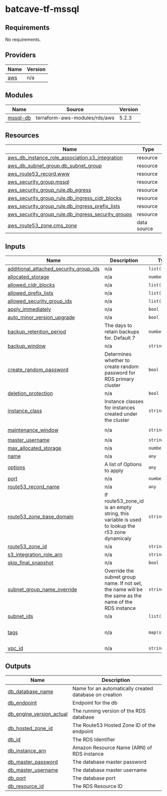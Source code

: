 # batcave-tf-mssql

<!-- BEGINNING OF PRE-COMMIT-TERRAFORM DOCS HOOK -->
## Requirements

No requirements.

## Providers

| Name | Version |
|------|---------|
| <a name="provider_aws"></a> [aws](#provider\_aws) | n/a |

## Modules

| Name | Source | Version |
|------|--------|---------|
| <a name="module_mssql-db"></a> [mssql-db](#module\_mssql-db) | terraform-aws-modules/rds/aws | 5.2.3 |

## Resources

| Name | Type |
|------|------|
| [aws_db_instance_role_association.s3_integration](https://registry.terraform.io/providers/hashicorp/aws/latest/docs/resources/db_instance_role_association) | resource |
| [aws_db_subnet_group.db_subnet_group](https://registry.terraform.io/providers/hashicorp/aws/latest/docs/resources/db_subnet_group) | resource |
| [aws_route53_record.www](https://registry.terraform.io/providers/hashicorp/aws/latest/docs/resources/route53_record) | resource |
| [aws_security_group.mssql](https://registry.terraform.io/providers/hashicorp/aws/latest/docs/resources/security_group) | resource |
| [aws_security_group_rule.db_egress](https://registry.terraform.io/providers/hashicorp/aws/latest/docs/resources/security_group_rule) | resource |
| [aws_security_group_rule.db_ingress_cidr_blocks](https://registry.terraform.io/providers/hashicorp/aws/latest/docs/resources/security_group_rule) | resource |
| [aws_security_group_rule.db_ingress_prefix_lists](https://registry.terraform.io/providers/hashicorp/aws/latest/docs/resources/security_group_rule) | resource |
| [aws_security_group_rule.db_ingress_security_groups](https://registry.terraform.io/providers/hashicorp/aws/latest/docs/resources/security_group_rule) | resource |
| [aws_route53_zone.cms_zone](https://registry.terraform.io/providers/hashicorp/aws/latest/docs/data-sources/route53_zone) | data source |

## Inputs

| Name | Description | Type | Default | Required |
|------|-------------|------|---------|:--------:|
| <a name="input_additional_attached_security_group_ids"></a> [additional\_attached\_security\_group\_ids](#input\_additional\_attached\_security\_group\_ids) | n/a | `list(string)` | `[]` | no |
| <a name="input_allocated_storage"></a> [allocated\_storage](#input\_allocated\_storage) | n/a | `number` | `20` | no |
| <a name="input_allowed_cidr_blocks"></a> [allowed\_cidr\_blocks](#input\_allowed\_cidr\_blocks) | n/a | `list(string)` | `[]` | no |
| <a name="input_allowed_prefix_lists"></a> [allowed\_prefix\_lists](#input\_allowed\_prefix\_lists) | n/a | `list(string)` | `[]` | no |
| <a name="input_allowed_security_group_ids"></a> [allowed\_security\_group\_ids](#input\_allowed\_security\_group\_ids) | n/a | `list(string)` | `[]` | no |
| <a name="input_apply_immediately"></a> [apply\_immediately](#input\_apply\_immediately) | n/a | `bool` | `false` | no |
| <a name="input_auto_minor_version_upgrade"></a> [auto\_minor\_version\_upgrade](#input\_auto\_minor\_version\_upgrade) | n/a | `bool` | `true` | no |
| <a name="input_backup_retention_period"></a> [backup\_retention\_period](#input\_backup\_retention\_period) | The days to retain backups for. Default 7 | `number` | `7` | no |
| <a name="input_backup_window"></a> [backup\_window](#input\_backup\_window) | n/a | `string` | `"03:00-06:00"` | no |
| <a name="input_create_random_password"></a> [create\_random\_password](#input\_create\_random\_password) | Determines whether to create random password for RDS primary cluster | `bool` | `true` | no |
| <a name="input_deletion_protection"></a> [deletion\_protection](#input\_deletion\_protection) | n/a | `bool` | `false` | no |
| <a name="input_instance_class"></a> [instance\_class](#input\_instance\_class) | Instance classes for instances created under the cluster | `string` | `"db.r5.xlarge"` | no |
| <a name="input_maintenance_window"></a> [maintenance\_window](#input\_maintenance\_window) | n/a | `string` | `"Mon:00:00-Mon:03:00"` | no |
| <a name="input_master_username"></a> [master\_username](#input\_master\_username) | n/a | `string` | `"admin"` | no |
| <a name="input_max_allocated_storage"></a> [max\_allocated\_storage](#input\_max\_allocated\_storage) | n/a | `number` | `100` | no |
| <a name="input_name"></a> [name](#input\_name) | n/a | `any` | n/a | yes |
| <a name="input_options"></a> [options](#input\_options) | A list of Options to apply | `any` | `[]` | no |
| <a name="input_port"></a> [port](#input\_port) | n/a | `number` | `1433` | no |
| <a name="input_route53_record_name"></a> [route53\_record\_name](#input\_route53\_record\_name) | n/a | `any` | n/a | yes |
| <a name="input_route53_zone_base_domain"></a> [route53\_zone\_base\_domain](#input\_route53\_zone\_base\_domain) | If route53\_zone\_id is an empty string, this variable is used to lookup the r53 zone dynamicaly | `string` | `""` | no |
| <a name="input_route53_zone_id"></a> [route53\_zone\_id](#input\_route53\_zone\_id) | n/a | `string` | `""` | no |
| <a name="input_s3_integration_role_arn"></a> [s3\_integration\_role\_arn](#input\_s3\_integration\_role\_arn) | n/a | `string` | `""` | no |
| <a name="input_skip_final_snapshot"></a> [skip\_final\_snapshot](#input\_skip\_final\_snapshot) | n/a | `bool` | `false` | no |
| <a name="input_subnet_group_name_override"></a> [subnet\_group\_name\_override](#input\_subnet\_group\_name\_override) | Override the subnet group name. If not set, the name will be the same as the name of the RDS instance | `string` | `""` | no |
| <a name="input_subnet_ids"></a> [subnet\_ids](#input\_subnet\_ids) | n/a | `list(string)` | n/a | yes |
| <a name="input_tags"></a> [tags](#input\_tags) | n/a | `map(string)` | <pre>{<br>  "Owner": "Batcave"<br>}</pre> | no |
| <a name="input_vpc_id"></a> [vpc\_id](#input\_vpc\_id) | n/a | `string` | n/a | yes |

## Outputs

| Name | Description |
|------|-------------|
| <a name="output_db_database_name"></a> [db\_database\_name](#output\_db\_database\_name) | Name for an automatically created database on creation |
| <a name="output_db_endpoint"></a> [db\_endpoint](#output\_db\_endpoint) | Endpoint for the db |
| <a name="output_db_engine_version_actual"></a> [db\_engine\_version\_actual](#output\_db\_engine\_version\_actual) | The running version of the RDS database |
| <a name="output_db_hosted_zone_id"></a> [db\_hosted\_zone\_id](#output\_db\_hosted\_zone\_id) | The Route53 Hosted Zone ID of the endpoint |
| <a name="output_db_id"></a> [db\_id](#output\_db\_id) | The RDS Identifier |
| <a name="output_db_instance_arn"></a> [db\_instance\_arn](#output\_db\_instance\_arn) | Amazon Resource Name (ARN) of RDS instance |
| <a name="output_db_master_password"></a> [db\_master\_password](#output\_db\_master\_password) | The database master password |
| <a name="output_db_master_username"></a> [db\_master\_username](#output\_db\_master\_username) | The database master username |
| <a name="output_db_port"></a> [db\_port](#output\_db\_port) | The database port |
| <a name="output_db_resource_id"></a> [db\_resource\_id](#output\_db\_resource\_id) | The RDS Resource ID |
<!-- END OF PRE-COMMIT-TERRAFORM DOCS HOOK -->
